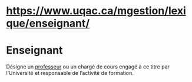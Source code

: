 # https://www.uqac.ca/mgestion/lexique/enseignant/

# Enseignant
Désigne un [professeur](https://www.uqac.ca/mgestion/lexique/enseignant/<https:/www.uqac.ca/mgestion/lexique/professeur/>) ou un chargé de cours engagé à ce titre par l’Université et responsable de l’activité de formation.

